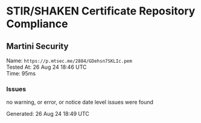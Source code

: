 # STIR/SHAKEN Certificate Repository Compliance

## Martini Security

Name: `https://p.mtsec.me/2884/GDehsn7SKLIc.pem`\
Tested At: 26 Aug 24 18:46 UTC\
Time: 95ms

### Issues

no warning, or error, or notice date level issues were found

Generated: 26 Aug 24 18:49 UTC